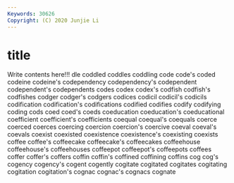 ```yaml
---
Keywords: 30626
Copyright: (C) 2020 Junjie Li
---
```


# title

Write contents here!!!
dle
coddled 
coddles 
coddling 
code 
code's 
coded 
codeine 
codeine's 
codependency 
codependency's
codependent 
codependent's 
codependents 
codes 
codex 
codex's 
codfish 
codfish's 
codfishes 
codger
codger's 
codgers 
codices 
codicil 
codicil's 
codicils 
codification 
codification's 
codifications 
codified
codifies 
codify 
codifying 
coding 
cods 
coed 
coed's 
coeds 
coeducation 
coeducation's
coeducational 
coefficient 
coefficient's 
coefficients 
coequal 
coequal's 
coequals 
coerce 
coerced 
coerces
coercing 
coercion 
coercion's 
coercive 
coeval 
coeval's 
coevals 
coexist 
coexisted 
coexistence
coexistence's 
coexisting 
coexists 
coffee 
coffee's 
coffeecake 
coffeecake's 
coffeecakes 
coffeehouse 
coffeehouse's
coffeehouses 
coffeepot 
coffeepot's 
coffeepots 
coffees 
coffer 
coffer's 
coffers 
coffin 
coffin's
coffined 
coffining 
coffins 
cog 
cog's 
cogency 
cogency's 
cogent 
cogently 
cogitate
cogitated 
cogitates 
cogitating 
cogitation 
cogitation's 
cognac 
cognac's 
cognacs 
cognate 
